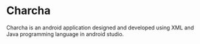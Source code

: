 # Charcha
Charcha is an android application designed and developed using XML and Java programming language in android studio.
